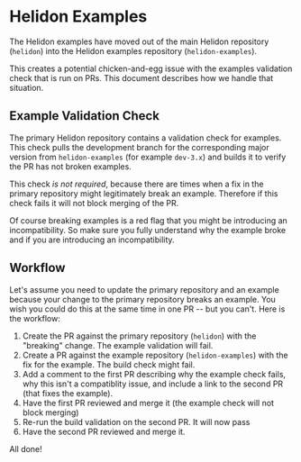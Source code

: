 # Helidon Examples

The Helidon examples have moved out of the main Helidon repository (`helidon`) into
the Helidon examples repository (`helidon-examples`). 

This creates a potential chicken-and-egg issue with the examples validation check that is run on PRs.
This document describes how we handle that situation.

## Example Validation Check

The primary Helidon repository contains a validation check for examples. This check
pulls the development branch for the corresponding major version from `helidon-examples`
(for example `dev-3.x`) and builds it to verify the PR has not broken examples.

This check *is not required*, because there are times when a fix in the primary repository
might legitimately break an example. Therefore if this check fails it will not block
merging of the PR.

Of course breaking examples is a red flag that you might be introducing an incompatibility. So
make sure you fully understand why the example broke and if you are introducing an incompatibility.

## Workflow

Let's assume you need to update the primary repository and an example because your change to the primary
repository breaks an example. You wish you could do this at the same time in one PR -- but you can't.
Here is the workflow:

1. Create the PR against the primary repository (`helidon`) with the "breaking" change. The example validation will fail.
2. Create a PR against the example repository (`helidon-examples`) with the fix for the example. The build check might fail.
3. Add a comment to the first PR describing why the example check fails, why this isn't a compatiblity issue, and include a link to the second PR (that fixes the example).
4. Have the first PR reviewed and merge it (the example check will not block merging)
5. Re-run the build validation on the second PR. It will now pass
6. Have the second PR reviewed and merge it.

All done!

